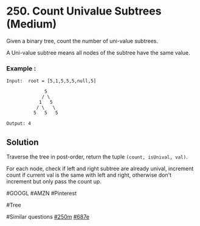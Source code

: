 # 250. Count Univalue Subtrees (Medium)

Given a binary tree, count the number of uni-value subtrees.

A Uni-value subtree means all nodes of the subtree have the same value.

### Example :
```
Input:  root = [5,1,5,5,5,null,5]

              5
             / \
            1   5
           / \   \
          5   5   5

Output: 4
```

## Solution
Traverse the tree in post-order, return the tuple `(count, isUnival, val)`.

For each node, check if left and right subtree are already unival, increment count if current val is the same with left and right, otherwise don't increment but only pass the count up.

#GOOGL #AMZN #Pinterest

#Tree

#Similar questions [#250m](../p250m/README.md) [#687e](../p687e/README.md)
